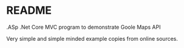 # README #

.ASp .Net Core MVC program to demonstrate Goole Maps API

Very simple and simple minded example copies from online sources.
